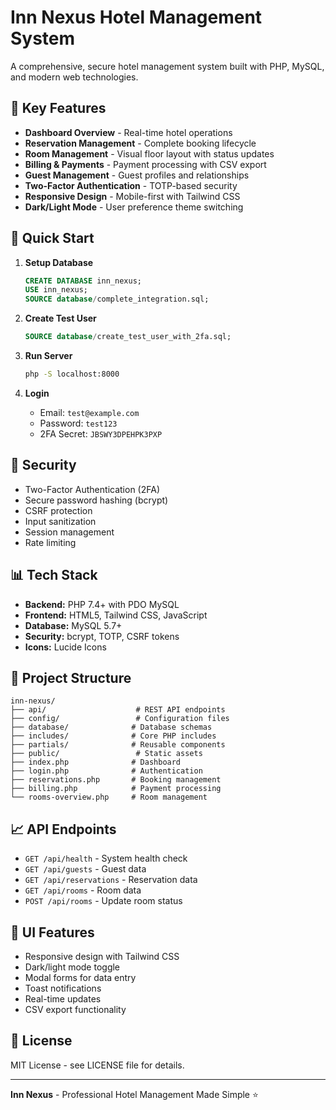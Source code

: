 # Inn Nexus Hotel Management System

A comprehensive, secure hotel management system built with PHP, MySQL, and modern web technologies.

## 🌟 Key Features

- **Dashboard Overview** - Real-time hotel operations
- **Reservation Management** - Complete booking lifecycle
- **Room Management** - Visual floor layout with status updates
- **Billing & Payments** - Payment processing with CSV export
- **Guest Management** - Guest profiles and relationships
- **Two-Factor Authentication** - TOTP-based security
- **Responsive Design** - Mobile-first with Tailwind CSS
- **Dark/Light Mode** - User preference theme switching

## 🚀 Quick Start

1. **Setup Database**
   ```sql
   CREATE DATABASE inn_nexus;
   USE inn_nexus;
   SOURCE database/complete_integration.sql;
   ```

2. **Create Test User**
   ```sql
   SOURCE database/create_test_user_with_2fa.sql;
   ```

3. **Run Server**
   ```bash
   php -S localhost:8000
   ```

4. **Login**
   - Email: `test@example.com`
   - Password: `test123`
   - 2FA Secret: `JBSWY3DPEHPK3PXP`

## 🔐 Security

- Two-Factor Authentication (2FA)
- Secure password hashing (bcrypt)
- CSRF protection
- Input sanitization
- Session management
- Rate limiting

## 📊 Tech Stack

- **Backend:** PHP 7.4+ with PDO MySQL
- **Frontend:** HTML5, Tailwind CSS, JavaScript
- **Database:** MySQL 5.7+
- **Security:** bcrypt, TOTP, CSRF tokens
- **Icons:** Lucide Icons

## 📁 Project Structure

```
inn-nexus/
├── api/                    # REST API endpoints
├── config/                 # Configuration files
├── database/              # Database schemas
├── includes/              # Core PHP includes
├── partials/              # Reusable components
├── public/                 # Static assets
├── index.php              # Dashboard
├── login.php              # Authentication
├── reservations.php       # Booking management
├── billing.php            # Payment processing
└── rooms-overview.php     # Room management
```

## 📈 API Endpoints

- `GET /api/health` - System health check
- `GET /api/guests` - Guest data
- `GET /api/reservations` - Reservation data
- `GET /api/rooms` - Room data
- `POST /api/rooms` - Update room status

## 🎨 UI Features

- Responsive design with Tailwind CSS
- Dark/light mode toggle
- Modal forms for data entry
- Toast notifications
- Real-time updates
- CSV export functionality

## 📝 License

MIT License - see LICENSE file for details.

---

**Inn Nexus** - Professional Hotel Management Made Simple ⭐
